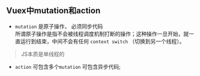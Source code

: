 ## Vuex中mutation和action  
+ `mutation` 是原子操作， 必须同步代码  
所谓原子操作是指不会被线程调度机制打断的操作；这种操作一旦开始，就一直运行到结束，中间不会有任何 `context switch` （切换到另一个线程）。
> JS本质是单线程的
+ `action` 可包含多个`mutation` 可包含异步代码;  

